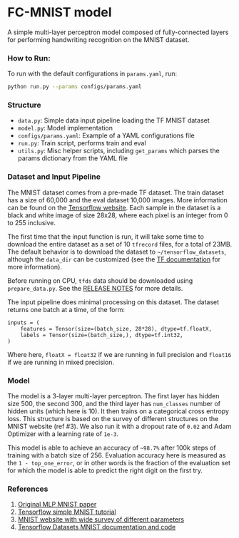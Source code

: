 # FC-MNIST model

A simple multi-layer perceptron model composed of fully-connected layers
for performing handwriting recognition on the MNIST dataset.

### How to Run:

To run with the default configurations in `params.yaml`, run:
```bash
python run.py --params configs/params.yaml
```

### Structure

* `data.py`: Simple data input pipeline loading the TF MNIST dataset
* `model.py`: Model implementation
* `configs/params.yaml`: Example of a YAML configurations file
* `run.py`: Train script, performs train and eval
* `utils.py`: Misc helper scripts, including `get_params` which parses
the params dictionary from the YAML file

### Dataset and Input Pipeline

The MNIST dataset comes from a pre-made TF dataset. The train dataset
has a size of 60,000 and the eval dataset 10,000 images.
More information can be found on the
[Tensorflow website](https://www.tensorflow.org/datasets/catalog/mnist).
Each sample in the dataset is a black and white image of size 28x28, where
each pixel is an integer from 0 to 255 inclusive.

The first time that the input function is run, it will take some time
to download the entire dataset as a set of 10 `tfrecord` files, for a
total of 23MB.
The default behavior is to download the dataset to `~/tensorflow_datasets`,
although the `data_dir` can be customized (see the [TF documentation](
https://www.tensorflow.org/datasets/api_docs/python/tfds/load)
for more information).

Before running on CPU, `tfds` data should be downloaded using `prepare_data.py`. See the [RELEASE NOTES](../../RELEASE-NOTES.md#tensorflow-datasets) for more details.

The input pipeline does minimal processing on this dataset. The dataset
returns one batch at a time, of the form:
```
inputs = (
    features = Tensor(size=(batch_size, 28*28), dtype=tf.floatX,
    labels = Tensor(size=(batch_size,), dtype=tf.int32,
)
```
Where here, `floatX = float32` if we are running in full precision and
`float16` if we are running in mixed precision.

### Model

The model is a 3-layer multi-layer perceptron. The first layer has hidden
size 500, the second 300, and the third layer has `num_classes` number of
hidden units (which here is 10). It then trains on a categorical cross entropy
loss. This structure is based on the survey of different structures on the
MNIST website (ref #3).
We also run it with a dropout rate of `0.02` and Adam Optimizer with
a learning rate of `1e-3`.

This model is able to achieve an accuracy of `~98.7%` after 100k steps
of training with a batch size of 256.
Evaluation accuracy here is measured as the `1 - top_one_error`, or
in other words is the fraction of the evaluation set for which the model
is able to predict the right digit on the first try.

### References

1. [Original MLP MNIST paper](http://yann.lecun.com/exdb/publis/pdf/lecun-98.pdf)
2. [Tensorflow simple MNIST tutorial](
    https://github.com/tensorflow/tensorflow/blob/master/tensorflow/examples/tutorials/mnist/fully_connected_feed.py)
3. [MNIST website with wide survey of different parameters](
    http://yann.lecun.com/exdb/mnist/)
4. [Tensorflow Datasets MNIST documentation and code](
    https://www.tensorflow.org/datasets/catalog/mnist)
